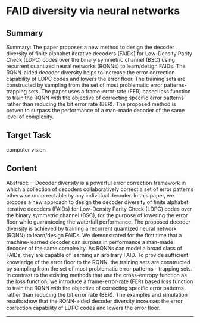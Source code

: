 # FAID diversity via neural networks

## Summary

Summary: The paper proposes a new method to design the decoder diversity of finite alphabet iterative decoders (FAIDs) for Low-Density Parity Check (LDPC) codes over the binary symmetric channel (BSC) using recurrent quantized neural networks (RQNNs) to learn/design FAIDs. The RQNN-aided decoder diversity helps to increase the error correction capability of LDPC codes and lowers the error floor. The training sets are constructed by sampling from the set of most problematic error patterns-trapping sets. The paper uses a frame-error-rate (FER) based loss function to train the RQNN with the objective of correcting specific error patterns rather than reducing the bit error rate (BER). The proposed method is proven to surpass the performance of a man-made decoder of the same level of complexity.


## Target Task

computer vision

## Content

Abstract: —Decoder diversity is a powerful error correction framework in which a collection of decoders collaboratively correct a set of error patterns otherwise uncorrectable by any individual decoder. In this paper, we propose a new approach to design the decoder diversity of ﬁnite alphabet iterative decoders (FAIDs) for Low-Density Parity Check (LDPC) codes over the binary symmetric channel (BSC), for the purpose of lowering the error ﬂoor while guaranteeing the waterfall performance. The proposed decoder diversity is achieved by training a recurrent quantized neural network (RQNN) to learn/design FAIDs. We demonstrated for the ﬁrst time that a machine-learned decoder can surpass in performance a man-made decoder of the same complexity. As RQNNs can model a broad class of FAIDs, they are capable of learning an arbitrary FAID. To provide sufﬁcient knowledge of the error ﬂoor to the RQNN, the training sets are constructed by sampling from the set of most problematic error patterns - trapping sets. In contrast to the existing methods that use the cross-entropy function as the loss function, we introduce a frame-error-rate (FER) based loss function to train the RQNN with the objective of correcting speciﬁc error patterns rather than reducing the bit error rate (BER). The examples and simulation results show that the RQNN-aided decoder diversity increases the error correction capability of LDPC codes and lowers the error ﬂoor.



---

